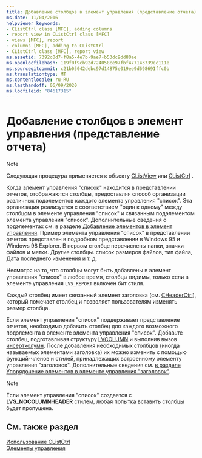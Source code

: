 ```yaml
---
title: Добавление столбцов в элемент управления (представление отчета)
ms.date: 11/04/2016
helpviewer_keywords:
- CListCtrl class [MFC], adding columns
- report view in CListCtrl class [MFC]
- views [MFC], report
- columns [MFC], adding to CListCtrl
- CListCtrl class [MFC], report view
ms.assetid: 7392c0d7-f8a5-4e7b-9ae7-b53dc9dd80ae
ms.openlocfilehash: 119f0f9cb92d724058ce97fbf477143739ec111e
ms.sourcegitcommit: c21b05042debc97d14875e019ee9d698691ffc0b
ms.translationtype: MT
ms.contentlocale: ru-RU
ms.lasthandoff: 06/09/2020
ms.locfileid: "84617315"
---
```

# <a name="adding-columns-to-the-control-report-view"></a>Добавление столбцов в элемент управления (представление отчета)

> [!NOTE]
> Следующая процедура применяется к объекту [CListView](reference/clistview-class.md) или [CListCtrl](reference/clistctrl-class.md) .

Когда элемент управления "список" находится в представлении отчетов, отображаются столбцы, предоставляя способ организации различных подэлементов каждого элемента управления "список". Эта организация реализуется с соответствием "один к одному" между столбцом в элементе управления "список" и связанным подэлементом элемента управления "список". Дополнительные сведения о подэлементах см. в разделе [Добавление элементов в элемент управления](adding-items-to-the-control.md). Пример элемента управления "список" в представлении отчетов представлен в подробном представлении в Windows 95 и Windows 98 Explorer. В первом столбце перечислены папки, значки файлов и метки. Другие столбцы. список размеров файлов, тип файла, Дата последнего изменения и т. д.

Несмотря на то, что столбцы могут быть добавлены в элемент управления "список" в любое время, столбцы видимы, только если в элементе управления `LVS_REPORT` включен бит стиля.

Каждый столбец имеет связанный элемент заголовка (см. [CHeaderCtrl](reference/cheaderctrl-class.md)), который помечает столбец и позволяет пользователям изменять размер столбца.

Если элемент управления "список" поддерживает представление отчетов, необходимо добавить столбец для каждого возможного подэлемента в элементе элемента управления "список". Добавьте столбец, подготавливая структуру [LVCOLUMN](/windows/win32/api/commctrl/ns-commctrl-lvcolumnw) и выполнив вызов [инсертколумн](reference/clistctrl-class.md#insertcolumn). После добавления необходимых столбцов (иногда называемых элементами заголовка) их можно изменить с помощью функций-членов и стилей, принадлежащих встроенному элементу управления "заголовок". Дополнительные сведения см. [в разделе Упорядочение элементов в элементе управления "заголовок"](ordering-items-in-the-header-control.md).

> [!NOTE]
> Если элемент управления "список" создается с **LVS_NOCOLUMNHEADER** стилем, любая попытка вставить столбцы будет пропущена.

## <a name="see-also"></a>См. также раздел

[Использование CListCtrl](using-clistctrl.md)<br/>
[Элементы управления](controls-mfc.md)
